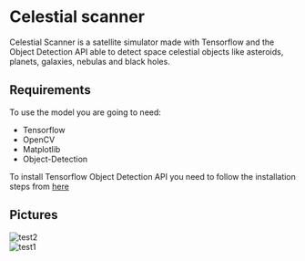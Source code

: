 # Celestial scanner
Celestial Scanner is a satellite simulator made with Tensorflow and the Object Detection API able to detect space celestial objects like asteroids, planets, galaxies, nebulas and black holes.

## Requirements
To use the model you are going to need:
- Tensorflow
- OpenCV
- Matplotlib
- Object-Detection

To install Tensorflow Object Detection API you need to follow the installation steps from [here](https://github.com/tensorflow/models/blob/master/research/object_detection/g3doc/tf2.md)

## Pictures
![test2](https://user-images.githubusercontent.com/75722160/218282973-76c1ad0f-7ec0-4bf3-b92b-b44c33e65968.png) <br />
![test1](https://user-images.githubusercontent.com/75722160/218283010-142a8c0f-b2b6-46af-aab0-687ddf67dcaf.png)
